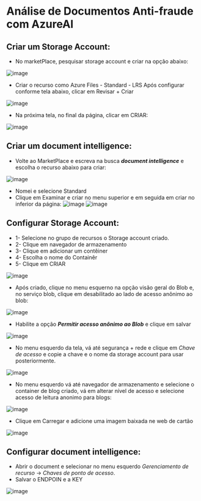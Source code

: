 # **Análise de Documentos Anti-fraude com AzureAI**

## **Criar um Storage Account:**

- No marketPlace, pesquisar storage account e criar na opção abaixo:

![image](https://github.com/user-attachments/assets/568bdc2c-94bb-4bb2-9765-99dbb4bd9d13)

- Criar o recurso como Azure Files - Standard - LRS 
Após configurar conforme tela abaixo, clicar em Revisar + Criar

![image](https://github.com/user-attachments/assets/d336b3a3-8960-4ccf-a689-1e38ddffc8a9)

- Na próxima tela, no final da página, clicar em CRIAR:

![image](https://github.com/user-attachments/assets/923db8cc-7e43-4b37-b856-797c048806f0)

## **Criar um document intelligence:**

- Volte ao MarketPlace e escreva na busca ***document intelligence*** e escolha o recurso abaixo para criar:

![image](https://github.com/user-attachments/assets/a8a380f9-4e4f-4806-bdb3-7835d633f800)

- Nomei e selecione Standard
- Clique em Examinar e criar no menu superior e em seguida em criar no inferior da página:
![image](https://github.com/user-attachments/assets/4eeea7bb-bc21-4f08-a168-f0200fd30715)
![image](https://github.com/user-attachments/assets/1f9e4545-7b06-4e56-9991-59a50cf7d18a)

## **Configurar Storage Account:** 

- 1- Selecione no grupo de recursos o Storage account criado.
- 2- Clique em navegador de armazenamento
- 3- Clique em adicionar um contêiner
- 4- Escolha o nome do Containêr
- 5- Clique em CRIAR

![image](https://github.com/user-attachments/assets/d410c42f-0e7f-474a-9d0e-ef5a20432b35)

- Após criado, clique no menu esquerno na opção visão geral do Blob e, no serviço blob, clique em desabilitado ao lado de acesso anônimo ao blob:

![image](https://github.com/user-attachments/assets/929c8fd9-6a0f-48f6-9ee0-ae926f09ba6a)

 - Habilite a opção ***Permitir acesso anônimo ao Blob*** e clique em salvar

![image](https://github.com/user-attachments/assets/0ef92b99-e9c0-4c97-8e34-e1a5d8634586)

- No menu esquerdo da tela, vá até segurança + rede e clique em *Chave de acesso* e copie a chave e o nome da storage account para usar posteriormente.

![image](https://github.com/user-attachments/assets/1caca0c7-ecba-47c1-8a73-681ba73de04a)

- No menu esquerdo vá até navegador de armazenamento e selecione o container de blog criado, vá em alterar nível de acesso e selecione acesso de leitura anonimo para blogs:

![image](https://github.com/user-attachments/assets/3bba6a9c-ab15-455d-ae16-e0c4dfa9042d)

- Clique em Carregar e adicione uma imagem baixada ne web de cartão

![image](https://github.com/user-attachments/assets/b114f439-7fce-4eeb-8347-49e9bbc3036a)

## **Configurar document intelligence:** 

- Abrir o document e selecionar no menu esquerdo *Gerenciamento de recurso* -> *Chaves de ponto de acesso*.
- Salvar o ENDPOIN e a KEY

![image](https://github.com/user-attachments/assets/ceb9d9f6-de4f-4db7-af41-ab90bf13df11)










